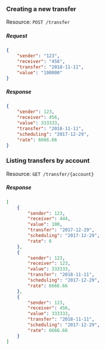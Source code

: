 ### Creating a new transfer
Resource: `POST /transfer`

##### Request
``` json
{
	"sender": "123",
	"receiver": "456",
	"transfer": "2018-11-11",
	"value": "100000"
}
```


##### Response

``` json
{
    "sender": 123,
    "receiver": 456,
    "value": 333333,
    "transfer": "2018-11-11",
    "scheduling": "2017-12-29",
    "rate": 6666.66
}
```

### Listing transfers by account
Resource: `GET /transfer/{account}`

##### Response

``` json
[
    {
        "sender": 123,
        "receiver": 444,
        "value": 100,
        "transfer": "2017-12-29",
        "scheduling": "2017-12-29",
        "rate": 6
    },
    {
        "sender": 123,
        "receiver": 123,
        "value": 333333,
        "transfer": "2018-11-11",
        "scheduling": "2017-12-29",
        "rate": 6666.66
    },
    {
        "sender": 123,
        "receiver": 456,
        "value": 333333,
        "transfer": "2018-11-11",
        "scheduling": "2017-12-29",
        "rate": 6666.66
    }
]
```